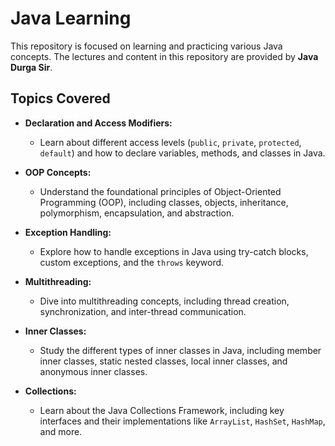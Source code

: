 # Java Learning 

This repository is focused on learning and practicing various Java concepts. The lectures and content in this repository are provided by **Java Durga Sir**.

## Topics Covered

- **Declaration and Access Modifiers:**
  - Learn about different access levels (`public`, `private`, `protected`, `default`) and how to declare variables, methods, and classes in Java.

- **OOP Concepts:**
  - Understand the foundational principles of Object-Oriented Programming (OOP), including classes, objects, inheritance, polymorphism, encapsulation, and abstraction.

- **Exception Handling:**
  - Explore how to handle exceptions in Java using try-catch blocks, custom exceptions, and the `throws` keyword.

- **Multithreading:**
  - Dive into multithreading concepts, including thread creation, synchronization, and inter-thread communication.

- **Inner Classes:**
  - Study the different types of inner classes in Java, including member inner classes, static nested classes, local inner classes, and anonymous inner classes.

- **Collections:**
  - Learn about the Java Collections Framework, including key interfaces and their implementations like `ArrayList`, `HashSet`, `HashMap`, and more.
